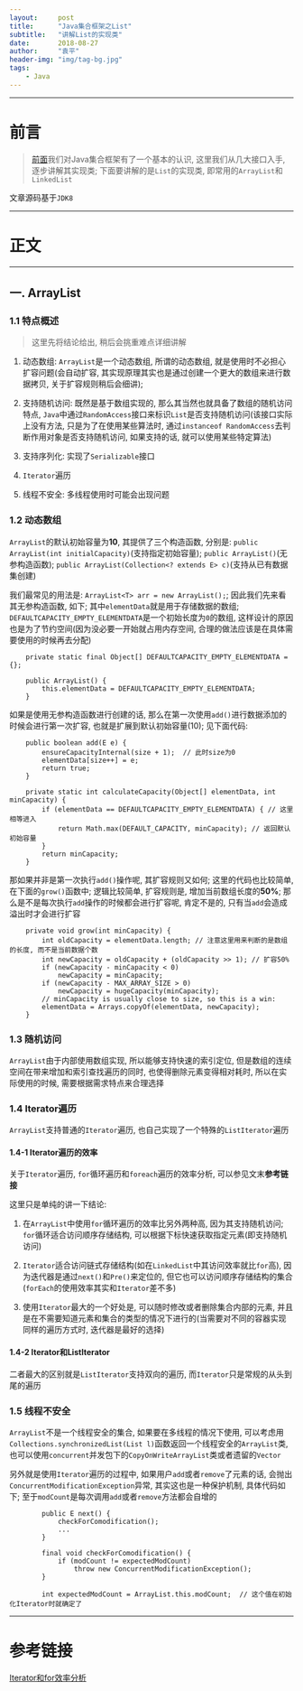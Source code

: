 ```yaml
---
layout:     post
title:      "Java集合框架之List"
subtitle:   "讲解List的实现类"
date:       2018-08-27
author:     "袁平"
header-img: "img/tag-bg.jpg"
tags:
    - Java
---
```


----

# 前言

> [前面](https://husteryp.github.io/2018/08/26/Java%E9%9B%86%E5%90%88%E6%A1%86%E6%9E%B6%E6%A6%82%E8%BF%B0/)我们对Java集合框架有了一个基本的认识, 这里我们从几大接口入手, 逐步讲解其实现类; 下面要讲解的是`List`的实现类, 即常用的`ArrayList`和`LinkedList`

文章源码基于`JDK8`

----

# 正文

----

## 一. ArrayList

### 1.1 特点概述

> 这里先将结论给出, 稍后会挑重难点详细讲解

1. 动态数组: `ArrayList`是一个动态数组, 所谓的动态数组, 就是使用时不必担心扩容问题(会自动扩容, 其实现原理其实也是通过创建一个更大的数组来进行数据拷贝, 关于扩容规则稍后会细讲);

2. 支持随机访问: 既然是基于数组实现的, 那么其当然也就具备了数组的随机访问特点, `Java`中通过`RandomAccess`接口来标识`List`是否支持随机访问(该接口实际上没有方法, 只是为了在使用某些算法时, 通过`instanceof RandomAccess`去判断作用对象是否支持随机访问, 如果支持的话, 就可以使用某些特定算法)

3. 支持序列化: 实现了`Serializable`接口

4. `Iterator`遍历

5. 线程不安全: 多线程使用时可能会出现问题


### 1.2 动态数组

`ArrayList`的默认初始容量为**10**, 其提供了三个构造函数, 分别是: `public ArrayList(int initialCapacity)`(支持指定初始容量); `public ArrayList()`(无参构造函数); `public ArrayList(Collection<? extends E> c)`(支持从已有数据集创建)

我们最常见的用法是: `ArrayList<T> arr = new ArrayList();`; 因此我们先来看其无参构造函数, 如下;  其中`elementData`就是用于存储数据的数组; `DEFAULTCAPACITY_EMPTY_ELEMENTDATA`是一个初始长度为`0`的数组, 这样设计的原因也是为了节约空间(因为没必要一开始就占用内存空间, 合理的做法应该是在具体需要使用的时候再去分配)

```
    private static final Object[] DEFAULTCAPACITY_EMPTY_ELEMENTDATA = {};

    public ArrayList() {
        this.elementData = DEFAULTCAPACITY_EMPTY_ELEMENTDATA;
    }
```

如果是使用无参构造函数进行创建的话, 那么在第一次使用`add()`进行数据添加的时候会进行第一次扩容, 也就是扩展到默认初始容量(10); 见下面代码: 

```
    public boolean add(E e) {
        ensureCapacityInternal(size + 1);  // 此时size为0
        elementData[size++] = e;
        return true;
    }

    private static int calculateCapacity(Object[] elementData, int minCapacity) {
        if (elementData == DEFAULTCAPACITY_EMPTY_ELEMENTDATA) { // 这里相等进入
            return Math.max(DEFAULT_CAPACITY, minCapacity); // 返回默认初始容量
        }
        return minCapacity;
    }
```

那如果并非是第一次执行`add()`操作呢, 其扩容规则又如何; 这里的代码也比较简单, 在下面的`grow()`函数中; 逻辑比较简单, 扩容规则是, 增加当前数组长度的**50%**; 那么是不是每次执行`add`操作的时候都会进行扩容呢, 肯定不是的, 只有当`add`会造成溢出时才会进行扩容

```
    private void grow(int minCapacity) {
        int oldCapacity = elementData.length; // 注意这里用来判断的是数组的长度, 而不是当前数据个数
        int newCapacity = oldCapacity + (oldCapacity >> 1); // 扩容50%
        if (newCapacity - minCapacity < 0)
            newCapacity = minCapacity;
        if (newCapacity - MAX_ARRAY_SIZE > 0)
            newCapacity = hugeCapacity(minCapacity);
        // minCapacity is usually close to size, so this is a win:
        elementData = Arrays.copyOf(elementData, newCapacity);
    }
```

### 1.3 随机访问

`ArrayList`由于内部使用数组实现, 所以能够支持快速的索引定位, 但是数组的连续空间在带来增加和索引查找遍历的同时, 也使得删除元素变得相对耗时, 所以在实际使用的时候, 需要根据需求特点来合理选择


### 1.4 Iterator遍历

`ArrayList`支持普通的`Iterator`遍历, 也自己实现了一个特殊的`ListIterator`遍历

#### 1.4-1 Iterator遍历的效率

关于`Iterator`遍历, `for`循环遍历和`foreach`遍历的效率分析, 可以参见文末**参考链接**

这里只是单纯的讲一下结论:

1. 在`ArrayList`中使用`for`循环遍历的效率比另外两种高, 因为其支持随机访问; `for`循环适合访问顺序存储结构, 可以根据下标快速获取指定元素(即支持随机访问)

2. `Iterator`适合访问链式存储结构(如在`LinkedList`中其访问效率就比`for`高), 因为迭代器是通过`next()`和`Pre()`来定位的, 但它也可以访问顺序存储结构的集合(`forEach`的使用效率其实和`Iterator`差不多)

3. 使用`Iterator`最大的一个好处是, 可以随时修改或者删除集合内部的元素, 并且是在不需要知道元素和集合的类型的情况下进行的(当需要对不同的容器实现同样的遍历方式时, 迭代器是最好的选择)

#### 1.4-2 Iterator和ListIterator

二者最大的区别就是`ListIterator`支持双向的遍历, 而`Iterator`只是常规的从头到尾的遍历


### 1.5 线程不安全

`ArrayList`不是一个线程安全的集合, 如果要在多线程的情况下使用, 可以考虑用`Collections.synchronizedList(List l)`函数返回一个线程安全的`ArrayList`类, 也可以使用`concurrent`并发包下的`CopyOnWriteArrayList`类或者遗留的`Vector`

另外就是使用`Iterator`遍历的过程中, 如果用户`add`或者`remove`了元素的话, 会抛出`ConcurrentModificationException`异常, 其实这也是一种保护机制, 具体代码如下; 至于`modCount`是每次调用`add`或者`remove`方法都会自增的

```
        public E next() {
            checkForComodification();
            ...
        }

        final void checkForComodification() {
            if (modCount != expectedModCount)
                throw new ConcurrentModificationException();
        }

        int expectedModCount = ArrayList.this.modCount;  // 这个值在初始化Iterator时就确定了
```

------------

# 参考链接

[Iterator和for效率分析](https://www.cnblogs.com/aoguren/p/4771589.html)
